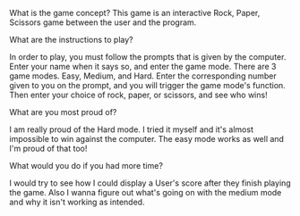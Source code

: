 What is the game concept? 
   This game is an interactive Rock, Paper, Scissors game between the user and the program.
   
What are the instructions to play?

 In order to play, you must follow the prompts that is given by the computer. Enter your name when it says so, and enter the game mode. There are 3 game modes. Easy, Medium, and Hard. Enter the corresponding number given to you on the prompt, and you will trigger the game mode's function. Then enter your choice of rock, paper, or scissors, and see who wins!
 
What are you most proud of?

 I am really proud of the Hard mode. I tried it myself and it's almost impossible to win against the computer. The easy mode works as well and I'm proud of that too!

What would you do if you had more time?

I would try to see how I could display a User's score after they finish playing the game. Also I wanna figure out what's going on with the medium mode and why it isn't working as intended.
